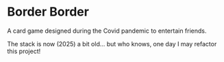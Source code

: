 # Border Border

A card game designed during the Covid pandemic to entertain friends.

The stack is now (2025) a bit old... but who knows, one day I may refactor this project!
